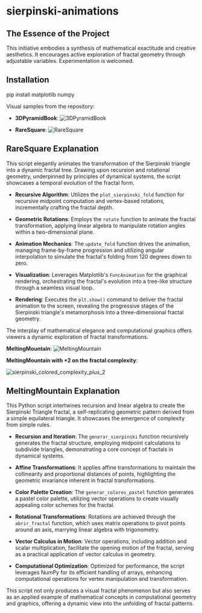 # sierpinski-animations


## The Essence of the Project

This initiative embodies a synthesis of mathematical exactitude and creative aesthetics. It encourages active exploration of fractal geometry through adjustable variables. Experimentation is welcomed.

## Installation

pip install matplotlib numpy


Visual samples from the repository:

- **3DPyramidBook**:
  ![3DPyramidBook](https://github.com/toniles/sierpinski-animations/assets/120176462/4d746898-b56c-44c3-b968-7a3c330a4ab9)

- **RareSquare**:
  ![RareSquare](https://github.com/toniles/sierpinski-animations/assets/120176462/c6b204fc-7934-49b8-ac65-ed3246c7560a)

## RareSquare Explanation

This script elegantly animates the transformation of the Sierpinski triangle into a dynamic fractal tree. Drawing upon recursion and rotational geometry, underpinned by principles of dynamical systems, the script showcases a temporal evolution of the fractal form.

- **Recursive Algorithm**: Utilizes the `plot_sierpinski_fold` function for recursive midpoint computation and vertex-based rotations, incrementally crafting the fractal depth.
  
- **Geometric Rotations**: Employs the `rotate` function to animate the fractal transformation, applying linear algebra to manipulate rotation angles within a two-dimensional plane.

- **Animation Mechanics**: The `update_fold` function drives the animation, managing frame-by-frame progression and utilizing angular interpolation to simulate the fractal's folding from 120 degrees down to zero.

- **Visualization**: Leverages Matplotlib's `FuncAnimation` for the graphical rendering, orchestrating the fractal's evolution into a tree-like structure through a seamless visual loop.

- **Rendering**: Executes the `plt.show()` command to deliver the fractal animation to the screen, revealing the progressive stages of the Sierpinski triangle's metamorphosis into a three-dimensional fractal geometry.

The interplay of mathematical elegance and computational graphics offers viewers a dynamic exploration of fractal transformations.

**MeltingMountain**:
  ![MeltingMountain](https://github.com/toniles/sierpinski-animations/assets/120176462/103ee920-a2c4-4926-876b-2512aeab7711)

  **MeltingMountain with +2 on the fractal complexity**:

  ![sierpinski_colored_complexity_plus_2](https://github.com/toniles/sierpinski-animations/assets/120176462/8fafd792-f02b-4e91-be7c-a788447b78be)


## MeltingMountain Explanation

This Python script intertwines recursion and linear algebra to create the Sierpinski Triangle fractal, a self-replicating geometric pattern derived from a simple equilateral triangle. It showcases the emergence of complexity from simple rules.

- **Recursion and Iteration**: The `generar_sierpinski` function recursively generates the fractal structure, employing midpoint calculations to subdivide triangles, demonstrating a core concept of fractals in dynamical systems.

- **Affine Transformations**: It applies affine transformations to maintain the collinearity and proportional distances of points, highlighting the geometric invariance inherent in fractal transformations.

- **Color Palette Creation**: The `generar_colores_pastel` function generates a pastel color palette, utilizing vector operations to create visually appealing color schemes for the fractal.

- **Rotational Transformations**: Rotations are achieved through the `abrir_fractal` function, which uses matrix operations to pivot points around an axis, marrying linear algebra with trigonometry.

- **Vector Calculus in Motion**: Vector operations, including addition and scalar multiplication, facilitate the opening motion of the fractal, serving as a practical application of vector calculus in geometry.

- **Computational Optimization**: Optimized for performance, the script leverages NumPy for its efficient handling of arrays, enhancing computational operations for vertex manipulation and transformation.

This script not only produces a visual fractal phenomenon but also serves as an applied example of mathematical concepts in computational geometry and graphics, offering a dynamic view into the unfolding of fractal patterns.

